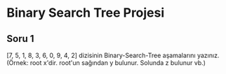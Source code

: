# Binary Search Tree Projesi

## Soru 1

[7, 5, 1, 8, 3, 6, 0, 9, 4, 2] dizisinin Binary-Search-Tree aşamalarını yazınız.
(Örnek: root x'dir. root'un sağından y bulunur. Solunda z bulunur vb.)
